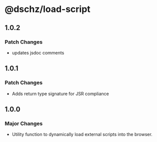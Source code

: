 # @dschz/load-script

## 1.0.2

### Patch Changes

- updates jsdoc comments

## 1.0.1

### Patch Changes

- Adds return type signature for JSR compliance

## 1.0.0

### Major Changes

- Utility function to dynamically load external scripts into the browser.
